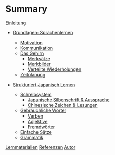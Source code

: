 # Summary

[Einleitung](./einleitung.md) <!-- für das ganze buch ansicht -->

<!-- hier macht man nur deutsche beispiele -->
- [Grundlagen: Sprachenlernen](./grundlagen.md)
    - [Motivation](./motivation.md)
    - [Kommunikation](./kommunikation.md)
    - [Das Gehirn](./das_gehirn.md)
        - [Merksätze](./merksaetze.md)
        - [Merkbilder](./merkbilder.md)
        - [Verteilte Wiederholungen](./verteilte_wiederholungen.md)
    - [Zeitplanung](./zeitplanung.md)

- [Strukturiert Japanisch Lernen](./strukturiert_japanisch_lernen.md)
    - [Schreibsystem](./schreibsystem.md)
        - [Japanische Silbenschrift & Aussprache](./silbenschrift.md)
        - [Chinesische Zeichen & Lesungen](./chinesische_zeichen.md)
    - [Gebräuchliche Wörter]()
        - [Verben]()
        - [Adjektive]()
        - [Fremdwörter]() <!-- katakana: englische wörter -->
    - [Einfache Sätze]()
    - [Grammatik]()

[Lernmaterialien](./lernmaterialien.md)
[Referenzen](./referenzen.md)
[Autor](./autor.md)
